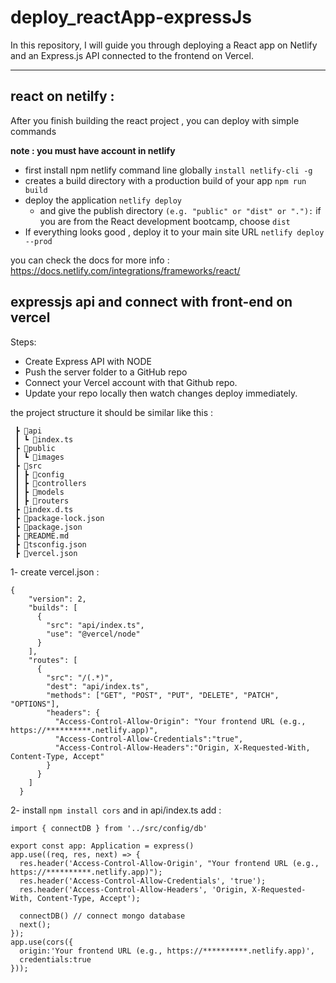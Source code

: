 # deploy_reactApp-expressJs

In this repository, I will guide you through deploying a React app on Netlify and an Express.js API connected to the frontend on Vercel.

<hr/>

## react on netilfy :
After you finish building the react project , you can deploy with simple commands

**note : you must have account in netlify**


- first install npm netlify command line globally   ```install netlify-cli -g```
- creates a build directory with a production build of your app ``` npm run build ```
- deploy the application ``` netlify deploy ```
  - and give the publish directory ```(e.g. "public" or "dist" or "."):```  if you are from the React development bootcamp, choose ``` dist ```
- If everything looks good , deploy it to your main site URL ```netlify deploy --prod```

you can check the docs for more info : https://docs.netlify.com/integrations/frameworks/react/

##  expressjs api and connect with front-end  on vercel

Steps:
- Create Express API with NODE
- Push the server folder to a GitHub repo
- Connect your Vercel account with that Github repo.
- Update your repo locally then watch changes deploy immediately.


the project structure it should be similar like this :

```
 ┣ 📂api
 ┃ ┗ 📜index.ts
 ┣ 📂public
 ┃ ┗ 📂images
 ┣ 📂src
 ┃ ┣ 📂config
 ┃ ┣ 📂controllers
 ┃ ┣ 📂models
 ┃ ┣ 📂routers
 ┣ 📜index.d.ts
 ┣ 📜package-lock.json
 ┣ 📜package.json
 ┣ 📜README.md
 ┣ 📜tsconfig.json
 ┣ 📜vercel.json
```
1- create vercel.json :
```
{
    "version": 2,
    "builds": [
      {
        "src": "api/index.ts",
        "use": "@vercel/node"
      }
    ],
    "routes": [
      {
        "src": "/(.*)",
        "dest": "api/index.ts",
        "methods": ["GET", "POST", "PUT", "DELETE", "PATCH", "OPTIONS"],
        "headers": {
          "Access-Control-Allow-Origin": "Your frontend URL (e.g., https://**********.netlify.app)",
          "Access-Control-Allow-Credentials":"true",
          "Access-Control-Allow-Headers":"Origin, X-Requested-With, Content-Type, Accept"
        }
      }
    ]
  }
```

2- install ``` npm install cors ``` and in api/index.ts add : 

```
import { connectDB } from '../src/config/db'

export const app: Application = express()
app.use((req, res, next) => {
  res.header('Access-Control-Allow-Origin', "Your frontend URL (e.g., https://**********.netlify.app)");
  res.header('Access-Control-Allow-Credentials', 'true');
  res.header('Access-Control-Allow-Headers', 'Origin, X-Requested-With, Content-Type, Accept');
  
  connectDB() // connect mongo database
  next();
});
app.use(cors({
  origin:'Your frontend URL (e.g., https://**********.netlify.app)',
  credentials:true
}));

```

